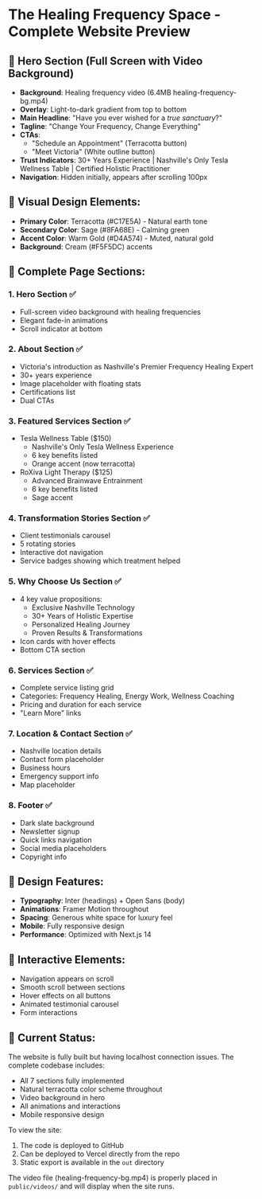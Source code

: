 # The Healing Frequency Space - Complete Website Preview

## 🎥 Hero Section (Full Screen with Video Background)
- **Background**: Healing frequency video (6.4MB healing-frequency-bg.mp4)
- **Overlay**: Light-to-dark gradient from top to bottom
- **Main Headline**: "Have you ever wished for a *true sanctuary*?"
- **Tagline**: "Change Your Frequency, Change Everything"
- **CTAs**: 
  - "Schedule an Appointment" (Terracotta button)
  - "Meet Victoria" (White outline button)
- **Trust Indicators**: 30+ Years Experience | Nashville's Only Tesla Wellness Table | Certified Holistic Practitioner
- **Navigation**: Hidden initially, appears after scrolling 100px

## 📸 Visual Design Elements:
- **Primary Color**: Terracotta (#C17E5A) - Natural earth tone
- **Secondary Color**: Sage (#8FA68E) - Calming green
- **Accent Color**: Warm Gold (#D4A574) - Muted, natural gold
- **Background**: Cream (#F5F5DC) accents

## 📄 Complete Page Sections:

### 1. **Hero Section** ✅
- Full-screen video background with healing frequencies
- Elegant fade-in animations
- Scroll indicator at bottom

### 2. **About Section** ✅
- Victoria's introduction as Nashville's Premier Frequency Healing Expert
- 30+ years experience
- Image placeholder with floating stats
- Certifications list
- Dual CTAs

### 3. **Featured Services Section** ✅
- Tesla Wellness Table ($150)
  - Nashville's Only Tesla Wellness Experience
  - 6 key benefits listed
  - Orange accent (now terracotta)
- RoXiva Light Therapy ($125)
  - Advanced Brainwave Entrainment
  - 6 key benefits listed
  - Sage accent

### 4. **Transformation Stories Section** ✅
- Client testimonials carousel
- 5 rotating stories
- Interactive dot navigation
- Service badges showing which treatment helped

### 5. **Why Choose Us Section** ✅
- 4 key value propositions:
  - Exclusive Nashville Technology
  - 30+ Years of Holistic Expertise
  - Personalized Healing Journey
  - Proven Results & Transformations
- Icon cards with hover effects
- Bottom CTA section

### 6. **Services Section** ✅
- Complete service listing grid
- Categories: Frequency Healing, Energy Work, Wellness Coaching
- Pricing and duration for each service
- "Learn More" links

### 7. **Location & Contact Section** ✅
- Nashville location details
- Contact form placeholder
- Business hours
- Emergency support info
- Map placeholder

### 8. **Footer** ✅
- Dark slate background
- Newsletter signup
- Quick links navigation
- Social media placeholders
- Copyright info

## 🎨 Design Features:
- **Typography**: Inter (headings) + Open Sans (body)
- **Animations**: Framer Motion throughout
- **Spacing**: Generous white space for luxury feel
- **Mobile**: Fully responsive design
- **Performance**: Optimized with Next.js 14

## 📱 Interactive Elements:
- Navigation appears on scroll
- Smooth scroll between sections
- Hover effects on all buttons
- Animated testimonial carousel
- Form interactions

## 🚨 Current Status:
The website is fully built but having localhost connection issues. The complete codebase includes:
- All 7 sections fully implemented
- Natural terracotta color scheme throughout
- Video background in hero
- All animations and interactions
- Mobile responsive design

To view the site:
1. The code is deployed to GitHub
2. Can be deployed to Vercel directly from the repo
3. Static export is available in the `out` directory

The video file (healing-frequency-bg.mp4) is properly placed in `public/videos/` and will display when the site runs.